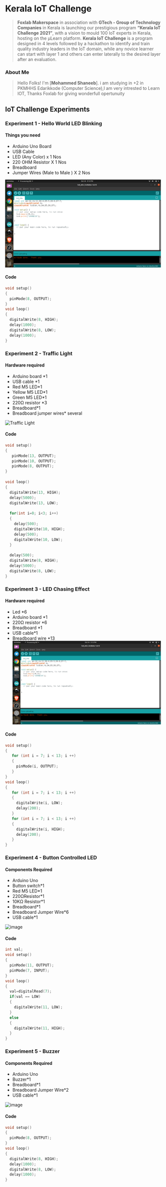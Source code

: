 
# Kerala IoT Challenge

> **Foxlab Makerspace** in association with **GTech - Group of Technology Companies** in Kerala is launching our prestigious program  **“Kerala IoT Challenge 2021”**,  with a vision to mould 100 IoT experts in Kerala, hosting on the µLearn platform. **Kerala IoT Challenge** is a program designed in 4 levels followed by a hackathon to identify and train quality industry leaders in the IoT domain, while any novice learner can start with layer 1 and others can enter laterally to the desired layer after an evaluation.

### About Me
> Hello Folks! I'm [**Mohammed Shaneeb**]. i am studying in +2 in PKMHHS Edarikkode (Computer Science),I am very intrested to Learn IOT, Thanks Foxlab for giving wonderfull opertunuity

## IoT Challenge Experiments

### Experiment 1 - Hello World LED Blinking

#### Things you need
* Arduino Uno Board
* USB Cable
* LED (Any Color) x 1 Nos
* 220 OHM Resistor X 1 Nos
* Breadboard
* Jumper Wires (Male to Male ) X 2 Nos


![Hello World LED Blinking](https://raw.githubusercontent.com/MohammedShaneeb/Kerala-Iot-Challange/main/Screenshot%20from%202021-10-24%2021-12-11.png)
#### Code
```ino
void setup() 
{ 
  pinMode(8, OUTPUT);
} 
void loop() 
{
  digitalWrite(8, HIGH);
  delay(1000);
  digitalWrite(8, LOW);
  delay(1000);
}
```

### Experiment 2 - Traffic Light

#### Hardware required

* Arduino board *1
* USB cable *1
* Red M5 LED*1
* Yellow M5 LED*1
* Green M5 LED*1
* 220Ω resistor *3
* Breadboard*1
* Breadboard jumper wires* several

![Traffic Light](https://user-images.githubusercontent.com/44474792/132121020-4329f96c-e525-4472-aad3-e703826993d2.jpg)
#### Code
```ino
void setup() 
{
   pinMode(13, OUTPUT);
   pinMode(10, OUTPUT);
   pinMode(8, OUTPUT);
}

void loop()
{
  digitalWrite(13, HIGH);
  delay(5000);
  digitalWrite(13, LOW);
  
  for(int i=0; i<3; i++)
  {
    delay(500);
    digitalWrite(10, HIGH);
    delay(500);
    digitalWrite(10, LOW);
  }
  
  delay(500);
  digitalWrite(8, HIGH);
  delay(5000);
  digitalWrite(8, LOW);
}
```

### Experiment 3 - LED Chasing Effect

#### Hardware required
* Led *6
* Arduino board *1
* 220Ω resistor *6
* Breadboard *1
* USB cable*1
* Breadboard wire *13
![image](https://github.com/MohammedShaneeb/Kerala-Iot-Challange/blob/c9711cbbfb125b41f6558ae29bb49aab2f5c3584/Screenshot%20from%202021-10-24%2021-12-11.png)
#### Code
```ino
void setup()
{
   for (int i = 7; i < 13; i ++) 
   {
     pinMode(i, OUTPUT);
   }
}
void loop()
{
   for (int i = 7; i < 13; i ++) 
   {
     digitalWrite(i, LOW);
     delay(200);
   }
   for (int i = 7; i < 13; i ++) 
   {
     digitalWrite(i, HIGH);
     delay(200);
   }  
}
```

### Experiment 4 - Button Controlled LED

#### Components Required
* Arduino Uno
* Button switch*1
* Red M5 LED*1
* 220ΩResistor*1
* 10KΩ Resistor*1
* Breadboard*1
* Breadboard Jumper Wire*6
* USB cable*1

![image](https://user-images.githubusercontent.com/44474792/132127544-f42e9f96-9f2c-4898-93ce-e479ee40d3d3.png)
#### Code
```ino
int val;
void setup()
{
  pinMode(11, OUTPUT);
  pinMode(7, INPUT);
}
void loop()
{
  val=digitalRead(7);
  if(val == LOW)
  {
    digitalWrite(11, LOW);
  }
  else
  {
    digitalWrite(11, HIGH);
  }
}
```

### Experiment 5 - Buzzer

#### Components Required
* Arduino Uno
* Buzzer*1
* Breadboard*1
* Breadboard Jumper Wire*2
* USB cable*1

![image](https://user-images.githubusercontent.com/44474792/132120819-7dca413d-2dbe-41b3-9929-c44915715aa0.jpg)
#### Code
```ino
void setup() 
{ 
  pinMode(8, OUTPUT);
} 
void loop() 
{
  digitalWrite(8, HIGH);
  delay(1000);
  digitalWrite(8, LOW);
  delay(1000);
}
```


